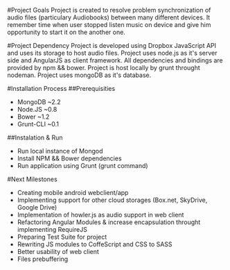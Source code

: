 #Project Goals
Project is created to resolve problem synchronization of audio files (particulary Audiobooks) between many different devices. It remember time when user stopped listen music on device and give him opportunity to start it on the another one.

#Project Dependency
Project is developed using Dropbox JavaScript API and uses its storage to host audio files.
Project uses node.js as it's server side and AngularJS as client framework. All dependencies and bindings are provided by npm && bower. 
Project is host locally by grunt throught nodeman. 
Project uses mongoDB as it's database.

#Installation Process
##Prerequisities
* MongoDB ~2.2
* Node.JS ~0.8
* Bower ~1.2
* Grunt-CLI ~0.1

##Instalation & Run
* Run local instance of Mongod 
* Install NPM && Bower dependencies
* Run application using Grunt (grunt command)

#Next Milestones
* Creating mobile android webclient/app
* Implementing support for other cloud storages (Box.net, SkyDrive, Google Drive)
* Implementation of howler.js as audio support in web client
* Refactoring Angular Modules & increase encapsulation throught implementing RequireJS
* Preparing Test Suite for project
* Rewriting JS modules to CoffeScript and CSS to SASS
* Better usability of web client
* Files prebuffering
